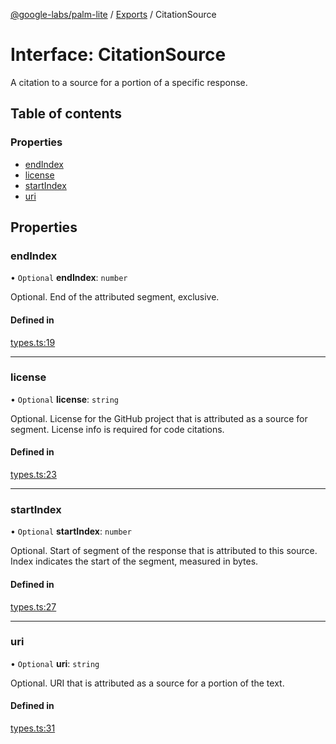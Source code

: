 [@google-labs/palm-lite](../README.md) / [Exports](../modules.md) / CitationSource

# Interface: CitationSource

A citation to a source for a portion of a specific response.

## Table of contents

### Properties

- [endIndex](CitationSource.md#endindex)
- [license](CitationSource.md#license)
- [startIndex](CitationSource.md#startindex)
- [uri](CitationSource.md#uri)

## Properties

### endIndex

• `Optional` **endIndex**: `number`

Optional. End of the attributed segment, exclusive.

#### Defined in

[types.ts:19](https://github.com/Chizobaonorh/labs-prototypes/blob/2adb69f/seeds/palm-lite/src/types.ts#L19)

___

### license

• `Optional` **license**: `string`

Optional. License for the GitHub project that is attributed as a source for segment. License info is required for code citations.

#### Defined in

[types.ts:23](https://github.com/Chizobaonorh/labs-prototypes/blob/2adb69f/seeds/palm-lite/src/types.ts#L23)

___

### startIndex

• `Optional` **startIndex**: `number`

Optional. Start of segment of the response that is attributed to this source. Index indicates the start of the segment, measured in bytes.

#### Defined in

[types.ts:27](https://github.com/Chizobaonorh/labs-prototypes/blob/2adb69f/seeds/palm-lite/src/types.ts#L27)

___

### uri

• `Optional` **uri**: `string`

Optional. URI that is attributed as a source for a portion of the text.

#### Defined in

[types.ts:31](https://github.com/Chizobaonorh/labs-prototypes/blob/2adb69f/seeds/palm-lite/src/types.ts#L31)

